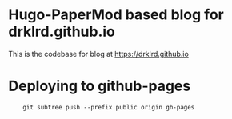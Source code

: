 # Hugo-PaperMod based blog for drklrd.github.io

This is the codebase for blog at https://drklrd.github.io

# Deploying to github-pages

```
    git subtree push --prefix public origin gh-pages
```
